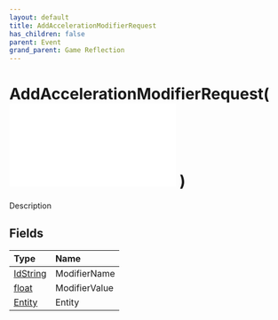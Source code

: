 ```yaml
---
layout: default
title: AddAccelerationModifierRequest
has_children: false
parent: Event
grand_parent: Game Reflection
---
```

# AddAccelerationModifierRequest( ![ EntityEventBase ](/game-reflection/events/entity_event_base.md) )
Description 

## Fields
| Type | Name |
|:-------------|:--------------|
| [IdString](/game-reflection/components/id_string.md) | ModifierName |
| [float](/game-reflection/components/float.md) | ModifierValue |
| [Entity](/game-reflection/classes/entity.md) | Entity |
